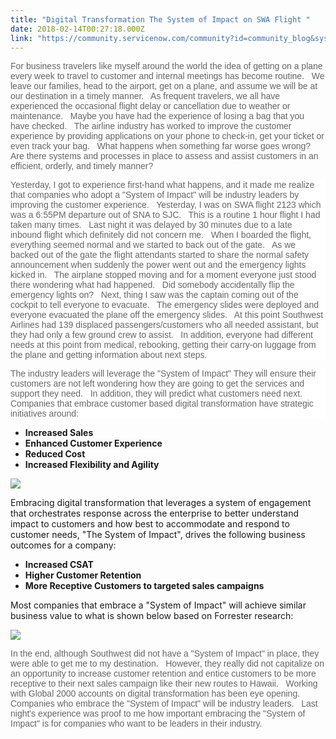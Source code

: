 ```yaml
---
title: "Digital Transformation The System of Impact on SWA Flight "
date: 2018-02-14T00:27:18.000Z
link: "https://community.servicenow.com/community?id=community_blog&sys_id=78ecea65dbd0dbc01dcaf3231f961966"
---
```

<p><span style="font-size: 10.5pt; font-family: 'Arial',sans-serif; color: #666666;">For business travelers like myself around the world the idea of getting on a plane every week to travel to customer and internal meetings has become routine.   We leave our families, head to the airport, get on a plane, and assume we will be at our destination in a timely manner.   As frequent travelers, we all have experienced the occasional flight delay or cancellation due to weather or maintenance.   Maybe you have had the experience of losing a bag that you have checked.   The airline industry has worked to improve the customer experience by providing applications on your phone to check-in, get your ticket or even track your bag.   What happens when something far worse goes wrong?   Are there systems and processes in place to assess and assist customers in an efficient, orderly, and timely manner?</span></p><p style="background: white;"></p><p style="background: white;"><span style="font-size: 10.5pt; font-family: 'Arial',sans-serif; color: #666666;">Yesterday, I got to experience first-hand what happens, and it made me realize that companies who adopt a "System of Impact" will be industry leaders by improving the customer experience.   Yesterday, I was on SWA flight 2123 which was a 6:55PM departure out of SNA to SJC.   This is a routine 1 hour flight I had taken many times.   Last night it was delayed by 30 minutes due to a late inbound flight which definitely did not concern me.   When I boarded the flight, everything seemed normal and we started to back out of the gate.   As we backed out of the gate the flight attendants started to share the normal safety announcement when suddenly the power went out and the emergency lights kicked in.   The airplane stopped moving and for a moment everyone just stood there wondering what had happened.   Did somebody accidentally flip the emergency lights on?   Next, thing I saw was the captain coming out of the cockpit to tell everyone to evacuate.   The emergency slides were deployed and everyone evacuated the plane off the emergency slides.   At this point Southwest Airlines had 139 displaced passengers/customers who all needed assistant, but they had only a few ground crew to assist.   In addition, everyone had different needs at this point from medical, rebooking, getting their carry-on luggage from the plane and getting information about next steps.</span></p><p style="background: white;"></p><p style="background: white;"><span style="font-size: 10.5pt; font-family: 'Arial',sans-serif; color: #666666;">The industry leaders will leverage the "System of Impact" They will ensure their customers are not left wondering how they are going to get the services and support they need.   In addition, they will predict what customers need next.   Companies that embrace customer based digital transformation have strategic initiatives around:</span></p><p></p><ul><li><strong>Increased Sales</strong></li><li><strong>Enhanced Customer Experience</strong></li><li><strong>Reduced Cost</strong></li><li><strong>Increased Flexibility and Agility</strong></li></ul><p><img   class="image-1 jive-image" src="f28cf08adb1c9304b322f4621f9619c4.iix" style="max-width: 1200px; max-height: 900px;"/></p><p>Embracing digital transformation that leverages a system of engagement that orchestrates response across the enterprise to better understand impact to customers and how best to accommodate and respond to customer needs, "The System of Impact", drives the following business outcomes for a company:</p><ul><li><strong>Increased CSAT</strong></li><li><strong>Higher Customer Retention</strong></li><li><strong>More Receptive Customers to targeted sales campaigns</strong></li></ul><p></p><p>Most companies that embrace a "System of Impact" will achieve similar business value to what is shown below based on Forrester research:</p><p></p><p><img   class="image-2 jive-image" src="679714cedb989704ed6af3231f961908.iix" style="max-width: 1200px; max-height: 900px;"/></p><p></p><p><span style="font-size: 10.5pt; font-family: 'Arial',sans-serif; color: #666666;">In the end, although Southwest did not have a "System of Impact" in place, they were able to get me to my destination.   However, they really did not capitalize on an opportunity to increase customer retention and entice customers to be more receptive to their next sales campaign like their new routes to Hawaii.   Working with Global 2000 accounts on digital transformation has been eye opening.   Companies who embrace the "System of Impact" will be industry leaders.   Last night's experience was proof to me how important embracing the "System of Impact" is for companies who want to be leaders in their industry.</span></p>